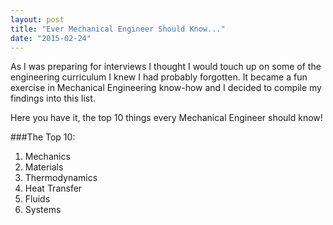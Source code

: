 ```yaml
---
layout: post
title: "Ever Mechanical Engineer Should Know..."
date: "2015-02-24"
---
```


As I was preparing for interviews I thought I would touch up on some of the engineering curriculum I knew I had probably forgotten. It became a fun exercise in Mechanical Engineering know-how and I decided to compile my findings into this list.

Here you have it, the top 10 things every Mechanical Engineer should know!

###The Top 10:

1. Mechanics
2. Materials
3. Thermodynamics
4. Heat Transfer
5. Fluids
6. Systems
